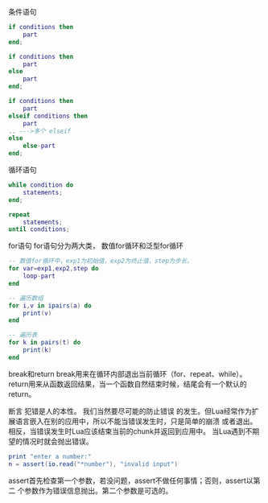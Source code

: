 条件语句
```lua
if conditions then 
    part 
end; 

if conditions then 
    part 
else 
    part 
end; 

if conditions then 
    part 
elseif conditions then
    part 
.. --->多个 elseif 
else 
    else-part 
end;
```


循环语句
```lua
while condition do
    statements; 
end; 

repeat 
    statements; 
until conditions; 
```


for语句
for语句分为两大类，
数值for循环和泛型for循环
```lua
-- 数值for循环中，exp1为初始值，exp2为终止值，step为步长。
for var=exp1,exp2,step do
    loop-part 
end 
```

```lua
-- 遍历数组
for i,v in ipairs(a) do 
    print(v) 
end

-- 遍历表
for k in pairs(t) do 
    print(k) 
end
```


break和return
break用来在循环内部退出当前循环（for、repeat、while）。
return用来从函数返回结果，当一个函数自然结束时候，结尾会有一个默认的return。


断言
犯错是人的本性。
我们当然要尽可能的防止错误
的发生。但Lua经常作为扩展语言嵌入在别的应用中，所以不能当错误发生时，只是简单的崩溃
或者退出。相反，当错误发生时Lua应该结束当前的chunk并返回到应用中。
当Lua遇到不期望的情况时就会抛出错误。
```lua
print "enter a number:"
n = assert(io.read("*number"), "invalid input") 
```
assert首先检查第一个参数，若没问题，assert不做任何事情；否则，assert以第二
个参数作为错误信息抛出。第二个参数是可选的。